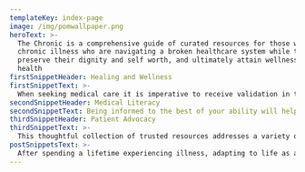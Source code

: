 ```yaml
---
templateKey: index-page
image: /img/pomwallpaper.png
heroText: >-
  The Chronic is a comprehensive guide of curated resources for those with
  chronic illness who are navigating a broken healthcare system while trying to
  preserve their dignity and self worth, and ultimately attain wellness and
  health
firstSnippetHeader: Healing and Wellness
firstSnippetText: >-
  When seeking medical care it is imperative to receive validation in the form of an accurate diagnosis which leads to the appropriate treatment approach and a better quality of care
secondSnippetHeader: Medical Literacy
secondSnippetText: Being informed to the best of your ability will help you advocate for yourself and your health needs, especially if your doctor is not prepared to do so
thirdSnippetHeader: Patient Advocacy
thirdSnippetText: >-
  This thoughtful collection of trusted resources addresses a variety of diseases and conditions and aims to empower, challenge, and revolutionize the patient perspective
postSnippetsText: >-
  After spending a lifetime experiencing illness, adapting to life as a complex patient, and dedicating myself to researching various conditions, I felt compelled to share this cultivation of resources, skills, and insights to aid others on their journey to a better understanding of their conditions, restoring agency, and healing 
---
```



